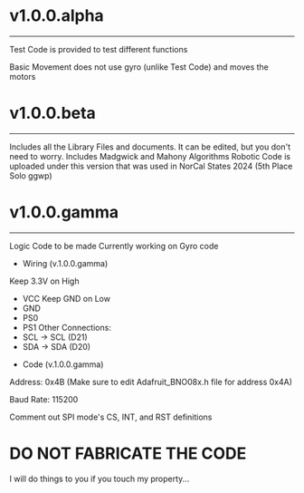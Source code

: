 # v1.0.0.alpha
----------------------
Test Code is provided to test different functions

Basic Movement does not use gyro (unlike Test Code) and moves the motors

# v1.0.0.beta
----------------------

Includes all the Library Files and documents. It can be edited, but you don't need to worry. Includes Madgwick and Mahony Algorithms
Robotic Code is uploaded under this version that was used in NorCal States 2024 (5th Place Solo ggwp)

# v1.0.0.gamma
----------------------

Logic Code to be made
Currently working on Gyro code

* Wiring (v.1.0.0.gamma)

Keep 3.3V on High
- VCC
Keep GND on Low
- GND
- PS0
- PS1
Other Connections:
- SCL -> SCL (D21)
- SDA -> SDA (D20)

* Code (v.1.0.0.gamma)

Address: 0x4B (Make sure to edit Adafruit_BNO08x.h file for address 0x4A)

Baud Rate: 115200

Comment out SPI mode's CS, INT, and RST definitions

# DO NOT FABRICATE THE CODE

I will do things to you if you touch my property... 
